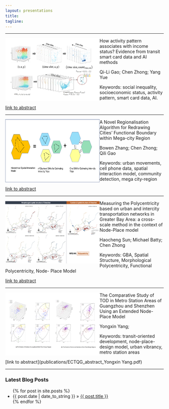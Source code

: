 ```yaml
---
layout: presentations
title: 
tagline:
---
```


---

<div class="tip" markdown="1">

<img align="left" width="300" height="200" src="figures/presentations/ectqg2021_qiligao.png">

How activity pattern associates with income status? Evidence from transit smart card data and AI methods

Qi-Li Gao; Chen Zhong; Yang Yue

Keywords: social inequality, socioeconomic status, activity pattern, smart card data, AI.

[link to abstract](publications/ECTQG_abstract_qiligao.pdf)


</div>

---

<div class="tip" markdown="1">

<img align="left" width="300" height="200" src="figures/presentations/ectqg2021_bowen.png">

A Novel Regionalisation Algorithm for Redrawing Cities’ Functional Boundary within Mega-city Region

Bowen Zhang; Chen Zhong; Qili Gao

Keywords: urban movements, cell phone data, spatial interaction model, community detection, mega
city-region

[link to abstract](publications/ECTQG_abstract_bowenzhang.pdf)

</div>

---

<div class="tip" markdown="1">

<img align="left" width="300" height="200" src="figures/presentations/ectqg2021_haocheng.png">

Measuring the Polycentricity based on urban and intercity transportation networks in Greater Bay Area: a cross-scale method in the context of Node-Place model

Haocheng Sun; Michael Batty; Chen Zhong

Keywords: GBA, Spatial Structure, Morphological Polycentricity, Functional Polycentricity, Node- Place Model

[link to abstract](publications/ECTQG_abstract_haocheng.pdf)

</div>

---

<div class="tip" markdown="1">

<img align="left" width="300" height="200" src="figures/presentations/ectqg2021_yongxin.png">

The Comparative Study of TOD in Metro Station Areas of Guangzhou and Shenzhen Using an Extended Node-Place Model

Yongxin Yang;

Keywords: transit-oriented development, node-place-design model, urban vibrancy, metro station areas

[link to abstract](publications/ECTQG_abstract_Yongxin Yang.pdf)

</div>


---




### Latest Blog Posts

<ul class="posts">
  {% for post in site.posts %}
    <li><span>{{ post.date | date_to_string }}</span> &raquo; <a href="{{ site.baseurl }}{{ post.url }}">{{ post.title }}</a></li>
  {% endfor %}
</ul>
